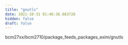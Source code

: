```yaml
---
title: "gnutls"
date: 2021-10-31 01:46:36.663726
hidden: false
draft: false
---
```


bcm27xx/bcm2710/package_feeds_packages_exim/gnutls

